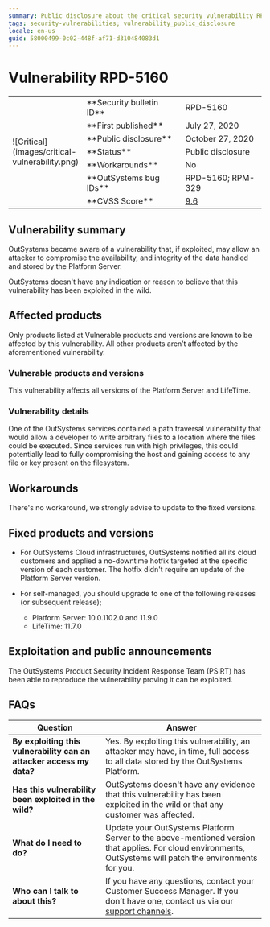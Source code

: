```yaml
---
summary: Public disclosure about the critical security vulnerability RPD-5160
tags: security-vulnerabilities; vulnerability_public_disclosure
locale: en-us
guid: 58000499-0c02-448f-af71-d310484083d1
---
```



# Vulnerability RPD-5160


<table markdown="1">
<tr>
    <td style="width: 20%; vertical-align: middle" rowspan="7">![Critical](images/critical-vulnerability.png)</td>
    <td>**Security bulletin ID**</td>
    <td>RPD-5160</td>
</tr>
<tr>
    <td>**First published**</td>
    <td>July 27, 2020</td>
</tr>
<tr>
    <td>**Public disclosure**</td>
    <td>October 27, 2020</td>
</tr>
<tr>
    <td>**Status**</td>
    <td>Public disclosure</td>
</tr>
<tr>
    <td>**Workarounds**</td>
    <td>No</td>
</tr>
<tr>
    <td>**OutSystems bug IDs**</td>
    <td>RPD-5160; RPM-329</td>
</tr>
<tr>
    <td>**CVSS Score**</td>
    <td><a href="https://www.first.org/cvss/calculator/3.1#CVSS:3.1/AV:N/AC:L/PR:L/UI:N/S:C/C:N/I:H/A:H">9.6</a></td>
</tr>
</table>


## Vulnerability summary

OutSystems became aware of a vulnerability that, if exploited, may allow an attacker to compromise the availability, and integrity of the data handled and stored by the Platform Server.

OutSystems doesn't have any indication or reason to believe that this vulnerability has been exploited in the wild.

## Affected products

Only products listed at Vulnerable products and versions are known to be affected by this vulnerability. All other products aren’t affected by the aforementioned vulnerability.

### Vulnerable products and versions

This vulnerability affects all versions of the Platform Server and LifeTime.


### Vulnerability details

One of the OutSystems services contained a path traversal vulnerability that would allow a developer to write arbitrary files to a location where the files could be executed. Since services run with high privileges, this could potentially lead to fully compromising the host and gaining access to any file or key present on the filesystem.

## Workarounds

There's no workaround, we strongly advise to update to the fixed versions.

## Fixed products and versions

* For OutSystems Cloud infrastructures, OutSystems notified all its cloud customers and applied a no-downtime hotfix targeted at the specific version of each customer. The hotfix didn't require an update of the Platform Server version.

* For self-managed, you should upgrade to one of the following releases (or subsequent release);

    * Platform Server: 10.0.1102.0 and 11.9.0
    * LifeTime: 11.7.0

## Exploitation and public announcements

The OutSystems Product Security Incident Response Team (PSIRT) has been able to reproduce the vulnerability proving it can be exploited.

## FAQs

| Question | Answer |
|---|---|
| **By exploiting this vulnerability can an attacker access my data?**         | Yes. By exploiting this vulnerability, an attacker may have, in time, full access to all data stored by the OutSystems Platform.
| **Has this vulnerability been exploited in the wild?**                   | OutSystems doesn't have any evidence that this vulnerability has been exploited in the wild or that any customer was affected.                          |
| **What do I need to do?**                                                | Update your OutSystems Platform Server to the above-mentioned version that applies. For cloud environments, OutSystems will patch the environments for you.            |
| **Who can I talk to about this?**                                        | If you have any questions, contact your Customer Success Manager. If you don’t have one, contact us via our [support channels](https://success.outsystems.com/Support/Enterprise_Customers/OutSystems_Support/01_Contact_OutSystems_technical_support#Contact_Channels). |
